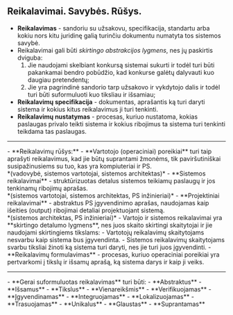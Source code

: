 ## Reikalavimai. Savybės. Rūšys.
- **Reikalavimas** - sandoriu su užsakovu, specifikacija, standartu arba kokiu nors kitu juridinę galią turinčiu dokumentu numatyta tos sistemos savybė.
- Reikalavimai gali būti *skirtingo abstrakcijos lygmens*, nes jų paskirtis dviguba:
  1. Jie naudojami skelbiant konkursą sistemai sukurti ir todėl turi būti pakankamai bendro pobūdžio, kad konkurse galėtų dalyvauti kuo daugiau pretendentų;
  2. Jie yra pagrindinė sandorio tarp užsakovo ir vykdytojo dalis ir todėl turi būti suformuluoti kuo tiksliau ir išsamiau;
- **Reikalavimų specifikacija** - dokumentas, aprašantis ką turi daryti sistema ir kokius kitus reikalavimus ji turi tenkinti.
- **Reikalavimų nustatymas** - procesas, kuriuo nustatoma, kokias paslaugas privalo teikti sistema ir kokius ribojimus ta sistema turi tenkinti teikdama tas paslaugas.
<hr>
- **Reikalavimų rūšys:**
  - **Vartotojo (operaciniai) poreikiai** turi taip aprašyti reikalavimus, kad jie būtų suprantami žmonėms, tik paviršutiniškai susipažinusiems su tuo, kas yra kompiuteriai ir PS. <br>
  *(vadovybė, sistemos vartotojai, sistemos architektas)*
  - **Sistemos reikalavimai** - struktūrizuotas detalus sistemos teikiamų paslaugų ir jos tenkinamų ribojimų aprašas. <br>
  *(sistemos vartotojai, sistemos architektas, PS inžinieriai)*
  - **Projektiniai reikalavimai** - abstraktus PS įgyvendinimo aprašas, naudojamas kaip išeities (output) ribojimai detaliai projektuojant sistemą. <br>
  *(sistemos architektas, PS inžinieriai)*
- Vartojo ir sistemos reikalavimai yra **skirtingo detalumo lygmens**, nes juos skaito skirtingi skaitytojai ir jie naudojami skirtingiems tikslams:
  - Vartotojų reikalavimų skaitytojams nesvarbu kaip sistema bus įgyvendinta.
  - Sistemos reikalavimų skaitytojams svarbu tiksliai žinoti ką sistema turi daryti, nes jie turi juos įgyvendinti.
- **Reikalavimų formulavimas** - procesas, kuriuo operaciniai poreikiai yra pertvarkomi į tikslų ir išsamų aprašą, ką sistema darys ir kaip ji veiks.
<hr>
- **Gerai suformuluotas reikalavimas** turi būti:
  - **Abstraktus**
  - **Išsamus**
  - **Tikslus**
  - **Vienareikšmis**
  - **Verifikuojamas**
  - **Įgyvendinamas**
  - **Integruojamas**
  - **Lokalizuojamas**
  - **Trasuojamas**
  - **Unikalus**
  - **Glaustas**
  - **Suprantamas**
